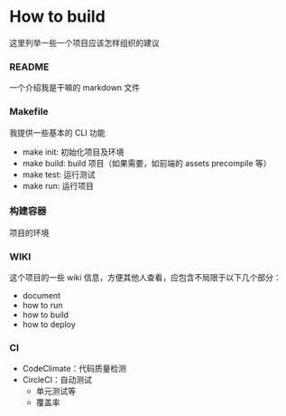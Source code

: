 # How to build

这里列举一些一个项目应该怎样组织的建议

### README

一个介绍我是干嘛的 markdown 文件


### Makefile

我提供一些基本的 CLI 功能

- make init: 初始化项目及环境
- make build: build 项目（如果需要，如前端的 assets precompile 等）
- make test: 运行测试
- make run: 运行项目


### 构建容器

项目的环境



### WIKI

这个项目的一些 wiki 信息，方便其他人查看，应包含不局限于以下几个部分：

- document
- how to run
- how to build
- how to deploy


### CI
- CodeClimate：代码质量检测
- CircleCI：自动测试
  - 单元测试等
  - 覆盖率
